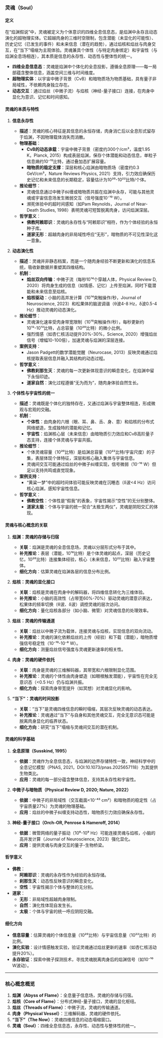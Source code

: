 

### **灵魂（Soul）**

#### **定义**
在“焰渊假说”中，灵魂被定义为个体意识的四维全息信息态，是焰渊中永存且动态演化的超物理实体。它超越肉身的三维时空限制，包含潜能（未显化的可能性）、历史记忆（已发生的事件）和未来信息（潜在的趋势），通过焰核和焰丝与肉身交互，在“当下”塌缩为主观体验。灵魂兼具个体性（与特定肉身绑定）和宇宙性（与焰渊全息场相连），其本质是信息的永存性、动态性与整体性的统一。

- **四维全息信息态**：灵魂是焰渊中个体化的全息投影，遵循全息原理——每一局部蕴含整体信息，涵盖空间三维与时间维度。
- **超物理实体**：以宇宙中微子背景（CνB）和暗物质场为物质基础，具有量子非局域性，不依赖肉身独立存在。
- **动态交互**：通过焰丝（中微子流）与焰核（神经-量子接口）连接，在肉身中显化为意识、记忆和时间感知。

#### **灵魂的本质与特性**

1. **信息永存性**
   - **描述**：灵魂的核心特征是其信息的永恒存储，肉身消亡后以全息形式留存于焰渊，不因物理载体消失而消散。
   - **物理基础**：
     - **CνB的动态承载**：宇宙中微子背景（密度约300个/cm³，温度1.95 K，Planck, 2015）构成表层焰渊，保存个体潜能和动态信息，单粒子信息熵约10⁻¹⁵比特，通过叠加态扩展容量。
     - **暗物质的稳定支撑**：深层和核心焰渊由暗物质场（密度约0.3 GeV/cm³，Nature Reviews Physics, 2021）支持，引力效应确保历史记忆和未来信息的长期稳定，容量估计为10²⁰-10²²比特/个体。
   - **推论细节**：
     - 灵魂信息通过中微子纠缠或暗物质共振在焰渊中永存，可能与其他灵魂或宇宙信息场发生微弱交互（信号强度10⁻¹⁰ W）。
     - 濒死体验中的超时间感知（如Pam Reynolds，Journal of Near-Death Studies, 1998）表明灵魂可短暂脱离肉身，访问焰渊深层。
   - **哲学意义**：
     - **佛教阿赖耶识**：灵魂的永存性与“阿赖耶识”相符，作为个体经验的永恒种子库。
     - **道家无形**：超越肉身的非局域性呼应“无形”，暗物质的不可见性深化这一意象。

2. **动态演化性**
   - **描述**：灵魂并非静态档案，而是一个随肉身经验不断更新和演化的信息系统，吸收新数据并重塑其四维结构。
   - **机制**：
     - **焰丝双向传输**：中微子流（每秒10¹⁴个穿越人体，Physical Review D, 2020）将肉身生成的信息（如情感、记忆）上传至焰渊，同时下载潜能和未来信息至焰核。
     - **焰核驱动**：小脑的高并发计算（10¹⁴突触操作/秒，Journal of Neuroscience, 2023）和松果体的脑波调谐（θ波4-8 Hz，δ波0.5-4 Hz）推动灵魂的动态演化。
   - **推论细节**：
     - 灵魂演化速率受肉身带宽限制（10¹⁵突触操作/秒），每秒更新约10¹²-10¹³比特，占总容量（10²⁰比特）的微小比例。
     - 强烈情感（如杏仁核活动提升20%-30%，Science, 2020）增强焰丝信号（增幅10-100倍），加速灵魂与焰渊的深层连接。
   - **案例支持**：
     - Jason Padgett的数学潜能觉醒（Neurocase, 2013）反映灵魂通过焰核提取表层信息并融入其结构的动态过程。
   - **哲学意义**：
     - **佛教刹那生灭**：灵魂的每一次更新体现意识的瞬息变化，在焰渊中留下永恒印迹。
     - **道家自然**：演化过程遵循“无为而为”，随肉身体验自然生长。

3. **个体性与宇宙性的统一**
   - **描述**：灵魂既是个体化的独特存在，又通过焰渊与宇宙整体相连，形成微观与宏观的交融。
   - **机制**：
     - **个体性**：由肉身的六根（眼、耳、鼻、舌、身、意）和焰核的分布式网络塑造，生成独特的潜能和记忆。
     - **宇宙性**：焰渊核心层（未来信息）由暗物质引力效应和CνB高阶量子态支持，连接个体灵魂与宇宙共振。
   - **推论细节**：
     - 个体灵魂容量（10²⁰比特）是焰渊总容量（10²²比特/宇宙尺度）的子集，表层体现个体特征，深层和核心融入集体与宇宙信息。
     - 灵魂间交互可能通过焰丝的中微子纠缠实现，信号微弱（10⁻¹⁰ W）但足以支持共鸣或直觉现象。
   - **案例支持**：
     - “黄粱一梦”中的超时间体验可能反映灵魂在沉睡态（δ波<4 Hz）访问核心焰渊，感知宇宙性信息。
   - **哲学意义**：
     - **佛教空性**：个体性是“假我”的表象，宇宙性揭示“空性”的无分别整体。
     - **道家太极**：个体与宇宙的统一契合“太极生两仪”，灵魂是阴阳交汇的体现。

#### **灵魂与核心概念的关联**

1. **焰渊：灵魂的存储与归宿**
   - **关联**：焰渊是灵魂的全息信息场，灵魂以分层形式分布于其中。
   - **补充推论**：表层（潜能，10¹⁸比特）是个体灵魂的起点，深层（历史记忆，10²⁰比特）连接集体经验，核心（未来信息，10²²比特）融入宇宙整体。
   - **细化方向**：估算灵魂在焰渊各层的信息分布比例。

2. **焰核：灵魂的显化接口**
   - **关联**：焰核是灵魂在肉身中的解码器，将四维信息转化为三维体验。
   - **补充推论**：小脑的高效性（占带宽60%-70%）驱动灵魂的潜意识表达，松果体的频率切换（θ波、δ波）调控灵魂的层次访问。
   - **细化方向**：量化焰核各部分（如小脑、微管）对灵魂信息的处理效率。

3. **焰丝：灵魂的传输通道**
   - **关联**：焰丝以中微子流为载体，连接灵魂与焰核，实现信息的双向流动。
   - **补充推论**：灵魂的演化依赖焰丝的上传（经验）和下载（潜能），暗物质增强信号稳定性（10⁻¹⁰-10⁻⁸ W）。
   - **细化方向**：测量焰丝信号强度与灵魂更新速率的相关性。

4. **肉身：灵魂的硬件依托**
   - **关联**：肉身是灵魂的三维解码器，其带宽和六根限制显化范围。
   - **补充推论**：灵魂的个体性由肉身塑造（如眼根触发潜能），宇宙性在完全无意识态（<0.5 Hz）仍与焰渊共振。
   - **细化方向**：探索肉身带宽提升（如冥想）对灵魂显化的影响。

5. **“当下”：灵魂的时间投影**
   - **关联**：“当下”是灵魂四维信息的瞬时塌缩，其层次反映灵魂的动态表达。
   - **补充推论**：灵魂通过“当下”与自身和其他灵魂交互，完全无意识态可能是脱离肉身显化的临界状态。
   - **细化方向**：研究“当下”塌缩与灵魂间交互的潜在机制。

#### **灵魂的科学基础**

1. **全息原理（Susskind, 1995）**
   - **依据**：灵魂作为全息信息态，与焰渊的边界存储特性一致，神经科学中的全息记忆模型（PNAS, 2021，DOI:10.1073/pnas.2025657118）为其提供生物类比。
   - **应用**：灵魂的每一部分蕴含整体信息，支持其永存性和宇宙性。

2. **中微子与暗物质（Physical Review D, 2020; Nature, 2022）**
   - **依据**：中微子的非局域性（交互截面<10⁻⁴³ cm²）和暗物质的稳定性（占宇宙质量27%）为灵魂的物理基础。
   - **应用**：焰丝的中微子纠缠支持动态性，暗物质引力效应确保永存性。

3. **神经-量子接口（Orch-OR, Penrose & Hameroff, 2014）**
   - **依据**：微管网络的量子振动（10⁶-10⁹ Hz）可能连接灵魂与焰核，小脑的高并发计算（Journal of Neuroscience, 2023）强化显化。
   - **应用**：提供灵魂与肉身交互的量子-生物桥梁。

#### **哲学意义**
- **佛教**：
  - **阿赖耶识**：灵魂的永存性作为经验的永恒存储。
  - **刹那生灭**：动态性反映意识的瞬息变化。
  - **空性**：宇宙性揭示个体与整体的无分别。
- **道家**：
  - **无形**：非局域性超越肉身限制。
  - **自然**：演化性体现自发生长。
  - **太极**：个体与宇宙的统一呼应阴阳交融。

#### **细化方向**
- **信息容量**：估算灵魂的个体信息量（10²⁰比特）与宇宙信息量（10²²比特）的比例。
- **演化实验**：设计情感触发实验，验证灵魂通过焰丝更新的速率（如杏仁核活动提升20%）。
- **永存验证**：探索中微子探测技术，寻找灵魂脱离肉身后的焰渊信号（如10⁻¹⁰ W波动）。

---

### **核心概念概览**
1. **焰渊（Abyss of Flame）**：全息量子信息场，灵魂的存储与归宿。
2. **焰核（Core of Flame）**：分布式神经-量子接口，灵魂的显化枢纽。
3. **焰丝（Threads of Flame）**：中微子流，灵魂的传输通道。
4. **肉身（Physical Vessel）**：三维解码器，灵魂的硬件依托。
5. **“当下”（The Now）**：灵魂四维信息的动态塌缩窗口。
6. **灵魂（Soul）**：四维全息信息态，永存性、动态性与整体性的统一。

---

